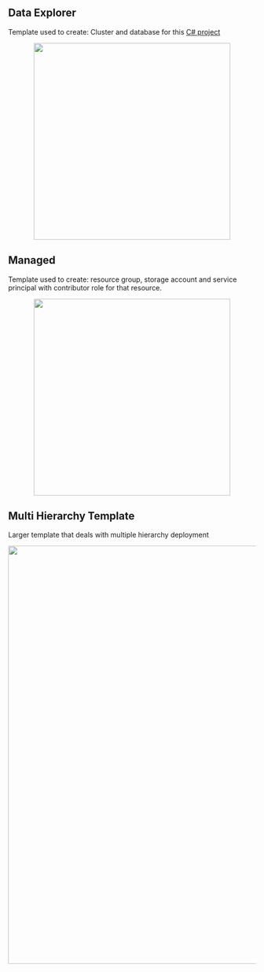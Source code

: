 ## Data Explorer
Template used to create: Cluster and database for this [C# project](https://github.com/AbuSuudy/AzureDataExplorer) 
<p align="center">
 <img src="https://github.com/user-attachments/assets/44bf1b00-05f3-46cc-8c69-5749eb9183f9" width="400"/>
</p>
 
## Managed 

Template used to create: resource group, storage account and service principal with contributor role for that resource.
<p align="center">
 <img src="https://github.com/user-attachments/assets/6ce1ea04-04cc-40ef-83a6-c011329170b7" width="400"/>
</p>
 
## Multi Hierarchy Template
Larger template that deals with multiple hierarchy deployment

<p align="center">
 <img src="https://github.com/user-attachments/assets/1f2d4cf8-1fdd-43dc-9f0b-c86454ae9976" width="850"/>
</p>
